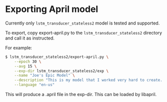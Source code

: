 # Exporting April model

Currently only `lstm_transducer_stateless2` model is tested and supported.

To export, copy export-april.py to the `lstm_transducer_stateless2` directory and call it as instructed.

For example:
```sh
$ lstm_transducer_stateless2/export-april.py \
    --epoch 30 \
    --avg 15 \
    --exp-dir lstm_transducer_stateless2/exp \
    --name "Joe's Epic Model" \
    --description "This is my model that I worked very hard to create. For more information visit https://example.com/" \
    --language "en-us"
```

This will produce a .april file in the exp-dir. This can be loaded by libapril.